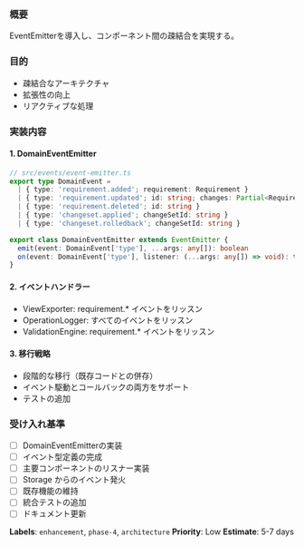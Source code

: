 ### 概要

EventEmitterを導入し、コンポーネント間の疎結合を実現する。

### 目的

- 疎結合なアーキテクチャ
- 拡張性の向上
- リアクティブな処理

### 実装内容

#### 1. DomainEventEmitter

```typescript
// src/events/event-emitter.ts
export type DomainEvent =
  | { type: 'requirement.added'; requirement: Requirement }
  | { type: 'requirement.updated'; id: string; changes: Partial<Requirement> }
  | { type: 'requirement.deleted'; id: string }
  | { type: 'changeset.applied'; changeSetId: string }
  | { type: 'changeset.rolledback'; changeSetId: string }

export class DomainEventEmitter extends EventEmitter {
  emit(event: DomainEvent['type'], ...args: any[]): boolean
  on(event: DomainEvent['type'], listener: (...args: any[]) => void): this
}
```

#### 2. イベントハンドラー

- ViewExporter: requirement.* イベントをリッスン
- OperationLogger: すべてのイベントをリッスン
- ValidationEngine: requirement.* イベントをリッスン

#### 3. 移行戦略

- 段階的な移行（既存コードとの併存）
- イベント駆動とコールバックの両方をサポート
- テストの追加

### 受け入れ基準

- [ ] DomainEventEmitterの実装
- [ ] イベント型定義の完成
- [ ] 主要コンポーネントのリスナー実装
- [ ] Storage からのイベント発火
- [ ] 既存機能の維持
- [ ] 統合テストの追加
- [ ] ドキュメント更新

**Labels**: `enhancement`, `phase-4`, `architecture`
**Priority**: Low
**Estimate**: 5-7 days
